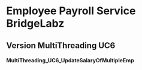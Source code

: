# Employee Payroll Service BridgeLabz
## Version MultiThreading UC6
#### MultiThreading_UC6_UpdateSalaryOfMultipleEmp